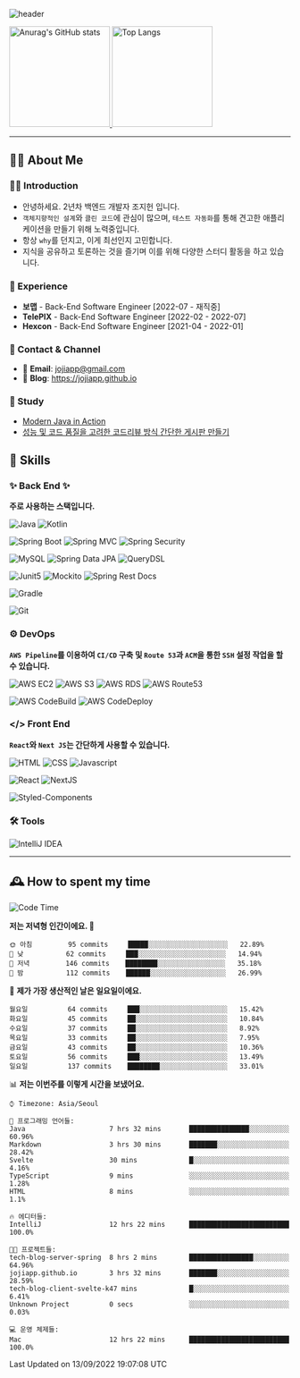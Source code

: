![header](https://capsule-render.vercel.app/api?type=transparent&fontColor=6b32af&height=200&text=Back-End%20Developer&fontSize=60)

<!-- 
[![Anurag's GitHub stats](https://github-readme-stats.vercel.app/api?username=jojiapp&show_icons=true&theme=midnight-purple&locale=kr)](https://github.com/jojiapp/TIL)
 -->
 
<a href="https://github.com/jojiapp/TIL">
  <img height="180px" src="https://github-readme-stats.vercel.app/api?username=jojiapp&show_icons=true&theme=midnight-purple&locale=kr" alt="Anurag's GitHub stats"/>
</a>

<a href="https://github.com/jojiapp/TIL">
  <img height="180px" src="https://github-readme-stats.vercel.app/api/top-langs/?username=jojiapp&theme=midnight-purple&layout=compact&locale=kr" alt="Top Langs"/>
</a>

<!-- 
<a href="https://solved.ac/jojiapp97">
  <img height="180px" src="http://mazassumnida.wtf/api/v2/generate_badge?boj=jojiapp97" alt="Solved.ac프로필"/>
</a>
 -->
---

## 💁‍♂️ About Me

### 🙇‍♂️ Introduction

- 안녕하세요. 2년차 백엔드 개발자 조지헌 입니다.
- `객체지향적인 설계`와 `클린 코드`에 관심이 많으며, `테스트 자동화`를 통해 견고한 애플리케이션을 만들기 위해 노력중입니다.
- 항상 `why`를 던지고, 이게 최선인지 고민합니다.
- 지식을 공유하고 토론하는 것을 즐기며 이를 위해 다양한 스터디 활동을 하고 있습니다.

### 💼 Experience

- **보맵** - Back-End Software Engineer [2022-07 - 재직중]
- **TelePIX** - Back-End Software Engineer [2022-02 - 2022-07]
- **Hexcon** - Back-End Software Engineer [2021-04 - 2022-01]

### 🤝 Contact & Channel

- 📧 **Email**: jojiapp@gmail.com
- 📜 **Blog**: https://jojiapp.github.io

### 📖 Study

- [Modern Java in Action](https://github.com/Tianea2160/ModernJavaInActionStudy)
- [성능 및 코드 품질을 고려한 코드리뷰 방식 간단한 게시판 만들기](https://github.com/spring-React-blog/blog-server-jh)

## 🔨 Skills

### ✨ Back End ✨

**주로 사용하는 스택입니다.**

![Java](https://img.shields.io/badge/-Java-007396?logo=java&logoColor=white)
![Kotlin](https://img.shields.io/badge/-Kotlin-7F52FF?logo=kotlin&logoColor=white)

![Spring Boot](https://img.shields.io/badge/-Spring%20Boot-6DB33F?logo=spring%20boot&logoColor=white)
![Spring MVC](https://img.shields.io/badge/-Spring%20MVC-6DB33F)
![Spring Security](https://img.shields.io/badge/-Spring%20Security-6DB33F?logo=spring%20security&logoColor=white)

![MySQL](https://img.shields.io/badge/-MySQL-4479A1?logo=mysql&logoColor=white)
![Spring Data JPA](https://img.shields.io/badge/-Spring%20Data%20JPA-6DB33F?)
![QueryDSL](https://img.shields.io/badge/-QueryDSL-3E4348)

![Junit5](https://img.shields.io/badge/-Junit5-25A162?logo=junit5&logoColor=white)
![Mockito](https://img.shields.io/badge/-Mockito-25A162?)
![Spring Rest Docs](https://img.shields.io/badge/-Spring%20Rest%20Docs-6DB33F)

![Gradle](https://img.shields.io/badge/-Gradle-02303A?logo=gradle&logoColor=white)

![Git](https://img.shields.io/badge/-Git-F05032?logo=git&logoColor=white)

### ⚙️ DevOps

**`AWS Pipeline`를 이용하여 `CI/CD` 구축 및 `Route 53`과 `ACM`을 통한 `SSH` 설정 작업을 할 수 있습니다.**

![AWS EC2](https://img.shields.io/badge/-AWS%20EC2-FF9900)
![AWS S3](https://img.shields.io/badge/-AWS%20S3-569A31?logo=Amazon%20S3&logoColor=white)
![AWS RDS](https://img.shields.io/badge/-AWS%20RDS-4053D6)
![AWS Route53](https://img.shields.io/badge/-AWS%20Route53-FF9900)

![AWS CodeBuild](https://img.shields.io/badge/-AWS%20CodeBuild-6DB33F)
![AWS CodeDeploy](https://img.shields.io/badge/-AWS%20CodeDeploy-6DB33F?&)

### </> Front End

**`React`와 `Next JS`는 간단하게 사용할 수 있습니다.**

![HTML](https://img.shields.io/badge/-HTML-E34F26?logo=html5&logoColor=white)
![CSS](https://img.shields.io/badge/-CSS-1572B6?logo=css3&logoColor=white)
![Javascript](https://img.shields.io/badge/-Javascript-F7DF1E?logo=javascript&logoColor=white)

![React](https://img.shields.io/badge/-React-61DAFB?logo=react&logoColor=white)
![NextJS](https://img.shields.io/badge/-NextJS-000000?logo=next.js&logoColor=white)

![Styled-Components](https://img.shields.io/badge/Styled%20Components-DB7093?logo=styledComponents&logoColor=white)

### 🛠 Tools

![IntelliJ IDEA](https://img.shields.io/badge/-IntelliJ%20IDEA-FF0000?logo=intellij%20idea&logoColor=white)

---

## 🕰 How to spent my time
<!--START_SECTION:waka-->
![Code Time](http://img.shields.io/badge/Code%20Time-441%20hrs%2047%20mins-blue)

**저는 저녁형 인간이에요. 🦉** 

```text
🌞 아침         95 commits     █████░░░░░░░░░░░░░░░░░░░░   22.89% 
🌆 낮　         62 commits     ███░░░░░░░░░░░░░░░░░░░░░░   14.94% 
🌃 저녁         146 commits    ████████░░░░░░░░░░░░░░░░░   35.18% 
🌙 밤　         112 commits    ██████░░░░░░░░░░░░░░░░░░░   26.99%

```
📅 **제가 가장 생산적인 날은 일요일이에요.** 

```text
월요일          64 commits     ███░░░░░░░░░░░░░░░░░░░░░░   15.42% 
화요일          45 commits     ██░░░░░░░░░░░░░░░░░░░░░░░   10.84% 
수요일          37 commits     ██░░░░░░░░░░░░░░░░░░░░░░░   8.92% 
목요일          33 commits     ██░░░░░░░░░░░░░░░░░░░░░░░   7.95% 
금요일          43 commits     ██░░░░░░░░░░░░░░░░░░░░░░░   10.36% 
토요일          56 commits     ███░░░░░░░░░░░░░░░░░░░░░░   13.49% 
일요일          137 commits    ████████░░░░░░░░░░░░░░░░░   33.01%

```


📊 **저는 이번주를 이렇게 시간을 보냈어요.** 

```text
⌚︎ Timezone: Asia/Seoul

💬 프로그래밍 언어들: 
Java                     7 hrs 32 mins       ███████████████░░░░░░░░░░   60.96% 
Markdown                 3 hrs 30 mins       ███████░░░░░░░░░░░░░░░░░░   28.42% 
Svelte                   30 mins             █░░░░░░░░░░░░░░░░░░░░░░░░   4.16% 
TypeScript               9 mins              ░░░░░░░░░░░░░░░░░░░░░░░░░   1.28% 
HTML                     8 mins              ░░░░░░░░░░░░░░░░░░░░░░░░░   1.1%

🔥 에디터들: 
IntelliJ                 12 hrs 22 mins      █████████████████████████   100.0%

🐱‍💻 프로젝트들: 
tech-blog-server-spring  8 hrs 2 mins        ████████████████░░░░░░░░░   64.96% 
jojiapp.github.io        3 hrs 32 mins       ███████░░░░░░░░░░░░░░░░░░   28.59% 
tech-blog-client-svelte-k47 mins             █░░░░░░░░░░░░░░░░░░░░░░░░   6.41% 
Unknown Project          0 secs              ░░░░░░░░░░░░░░░░░░░░░░░░░   0.03%

💻 운영 체제들: 
Mac                      12 hrs 22 mins      █████████████████████████   100.0%

```


 Last Updated on 13/09/2022 19:07:08 UTC
<!--END_SECTION:waka-->
